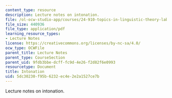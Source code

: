 ```yaml
---
content_type: resource
description: Lecture notes on intonation.
file: /ol-ocw-studio-app/courses/24-910-topics-in-linguistic-theory-laboratory-phonology-spring-2007/5dc30230f95b6232ec4e2e2a1527ce7b_lec7_intonation.pdf
file_size: 440936
file_type: application/pdf
learning_resource_types:
- Lecture Notes
license: https://creativecommons.org/licenses/by-nc-sa/4.0/
ocw_type: OCWFile
parent_title: Lecture Notes
parent_type: CourseSection
parent_uid: 9fdb3bbe-dcff-fc9d-4e26-f2d82f6e0993
resourcetype: Document
title: Intonation
uid: 5dc30230-f95b-6232-ec4e-2e2a1527ce7b
---
```

Lecture notes on intonation.